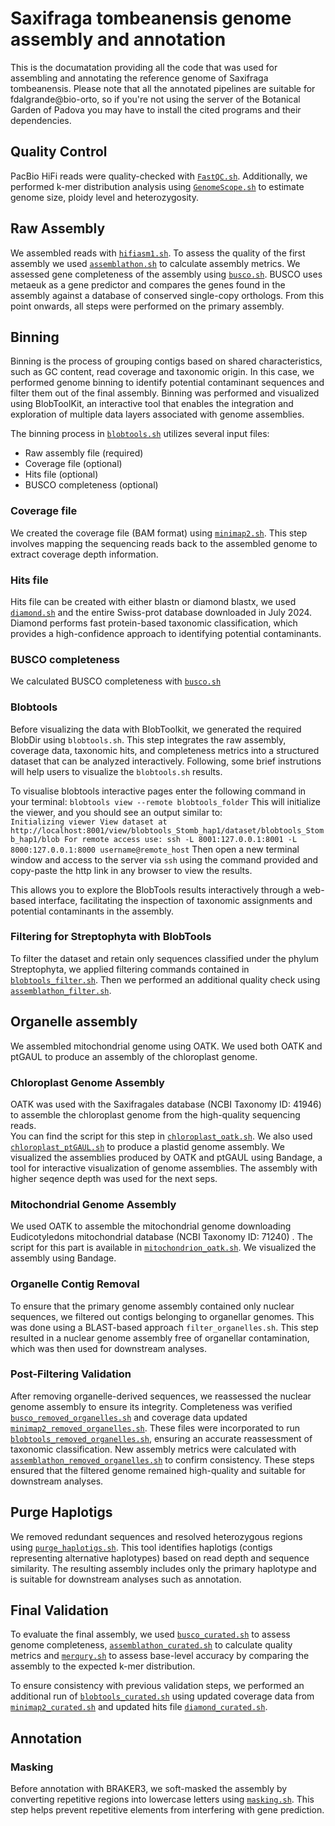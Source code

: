 # Saxifraga tombeanensis genome assembly and annotation
This is the documatation providing all the code that was used for assembling and annotating the reference genome of Saxifraga tombeanensis. 
Please note that all the annotated pipelines are suitable for fdalgrande@bio-orto, so if you're not using the server of the Botanical Garden of Padova you may have to install the cited programs and their dependencies.

## Quality Control
PacBio HiFi reads were quality-checked with [`FastQC.sh`](Quality%20Control/FastQC.sh).
Additionally, we performed k-mer distribution analysis using [`GenomeScope.sh`](Quality%20Control/GenomeScope.sh) to estimate genome size, ploidy level and heterozygosity.

## Raw Assembly
We assembled reads with [`hifiasm1.sh`](Raw%20Assembly/hifiasm1.sh).
To assess the quality of the first assembly we used [`assemblathon.sh`](Raw%20Assembly/assemblathon.sh) to calculate assembly metrics. We assessed gene completeness of the assembly using [`busco.sh`](Raw%20Assembly/busco.sh). BUSCO uses metaeuk as a gene predictor and compares the genes found in the assembly against a database of conserved single-copy orthologs. 
From this point onwards, all steps were performed on the primary assembly.

## Binning
Binning is the process of grouping contigs based on shared characteristics, such as GC content, read coverage and taxonomic origin. In this case, we performed genome binning  to identify potential contaminant sequences and filter them out of the final assembly.
Binning was performed and visualized using BlobToolKit, an interactive tool that enables the integration and exploration of multiple data layers associated with genome assemblies.

The binning process in [`blobtools.sh`](Binning/blobtools.sh) utilizes several input files:
 - Raw assembly file (required)
 - Coverage file (optional)
 - Hits file (optional)
 - BUSCO completeness (optional)

### Coverage file
We created the coverage file (BAM format) using [`minimap2.sh`](Binning/minimap2.sh).
This step involves mapping the sequencing reads back to the assembled genome to extract coverage depth information.

### Hits file
Hits file can be created with either blastn or diamond blastx, we used [`diamond.sh`](Binning/diamond.sh) and the entire Swiss-prot database downloaded in July 2024. Diamond performs fast protein-based taxonomic classification, which provides a high-confidence approach to identifying potential contaminants.

### BUSCO completeness
We calculated BUSCO completeness with [`busco.sh`](Raw%20Assembly/busco.sh)

### Blobtools 
Before visualizing the data with BlobToolkit, we generated the required BlobDir using `blobtools.sh`. This step integrates the raw assembly, coverage data, taxonomic hits, and completeness metrics into a structured dataset that can be analyzed interactively.
Following, some brief instrutions will help users to visualize the `blobtools.sh` results.

To visualise blobtools interactive pages enter the following command in your terminal:
 `blobtools view --remote blobtools_folder`
This will initialize the viewer, and you should see an output similar to:  
 `Initializing viewer
 View dataset at http://localhost:8001/view/blobtools_Stomb_hap1/dataset/blobtools_Stomb_hap1/blob
 For remote access use:
 ssh -L 8001:127.0.0.1:8001 -L 8000:127.0.0.1:8000 username@remote_host`
Then open a new terminal window and access to the server via `ssh` using the command provided and copy-paste the http link in any browser to view the results.

This allows you to explore the BlobTools results interactively through a web-based interface, facilitating the inspection of taxonomic assignments and potential contaminants in the assembly.

### Filtering for Streptophyta with BlobTools
To filter the dataset and retain only sequences classified under the phylum Streptophyta, we applied filtering commands contained in [`blobtools_filter.sh`](Binning/blobtools_filter.sh).
Then we performed an additional quality check using [`assemblathon_filter.sh`](Binning/assemblathon_filter.sh).

## Organelle assembly
We assembled mitochondrial genome using OATK. We used both OATK and ptGAUL to produce an assembly of the chloroplast genome.

### Chloroplast Genome Assembly
OATK was used with the Saxifragales database (NCBI Taxonomy ID: 41946) to assemble the chloroplast genome from the high-quality sequencing reads.  
You can find the script for this step in [`chloroplast_oatk.sh`](Organelle%20Assembly/chloroplast_oatk.sh).
We also used [`chloroplast_ptGAUL.sh`](Organelle%20Assembly/chloroplast_ptGAUL.sh) to produce a plastid genome assembly.
We visualized the assemblies produced by OATK and ptGAUL using Bandage, a tool for interactive visualization of genome assemblies. The assembly with higher seqence depth was used for the next seps. 

### Mitochondrial Genome Assembly
We used OATK to assemble the mitochondrial genome downloading Eudicotyledons mitochondrial database (NCBI Taxonomy ID: 71240) .
The script for this part is available in [`mitochondrion_oatk.sh`](Organelle%20Assembly/mitochondrion_oatk.sh).
We visualized the assembly using Bandage.

### Organelle Contig Removal
To ensure that the primary genome assembly contained only nuclear sequences, we filtered out contigs belonging to organellar genomes. This was done using a BLAST-based approach `filter_organelles.sh`. 
This step resulted in a nuclear genome assembly free of organellar contamination, which was then used for downstream analyses.

### Post-Filtering Validation
After removing organelle-derived sequences, we reassessed the nuclear genome assembly to ensure its integrity. Completeness was verified [`busco_removed_organelles.sh`](Organelle%20Assembly/busco_removed_organelles.sh) and coverage data updated [`minimap2_removed_organelles.sh`](Organelle%20Assembly/minimap2_removed_organelles.sh). These files were incorporated to run [`blobtools_removed_organelles.sh`](Organelle%20Assembly/blobtools_removed_organelles.sh), ensuring an accurate reassessment of taxonomic classification.
New assembly metrics were calculated with [`assemblathon_removed_organelles.sh`](Organelle%20Assembly/assemblathon_removed_organelles.sh) to confirm consistency. These steps ensured that the filtered genome remained high-quality and suitable for downstream analyses.

## Purge Haplotigs
We removed redundant sequences and resolved heterozygous regions using [`purge_haplotigs.sh`](Purge%20Haplotigs). This tool identifies haplotigs (contigs representing alternative haplotypes) based on read depth and sequence similarity. The resulting assembly includes only the primary haplotype and is suitable for downstream analyses such as annotation.

## Final Validation
To evaluate the final assembly, we used [`busco_curated.sh`](Final%20Validation/busco_curated.sh) to assess genome completeness, [`assemblathon_curated.sh`](Final%20Validation/assemblathon_curated.sh) to calculate quality metrics and [`merqury.sh`](Final%20Validation/merqury.sh) to assess base-level accuracy by comparing the assembly to the expected k-mer distribution.

To ensure consistency with previous validation steps,  we performed an additional run of [`blobtools_curated.sh`](Final%20Validation/blobtools_curated.sh) using updated coverage data from [`minimap2_curated.sh`](Final%20Validation/minimap2_curated.sh) and updated hits file [`diamond_curated.sh`](Final%20Validation/diamond_curated.sh).

##  Annotation

### Masking
Before annotation with BRAKER3, we soft-masked the assembly by converting repetitive regions into lowercase letters using [`masking.sh`](Annotation/masking.sh). This step helps prevent repetitive elements from interfering with gene prediction.
